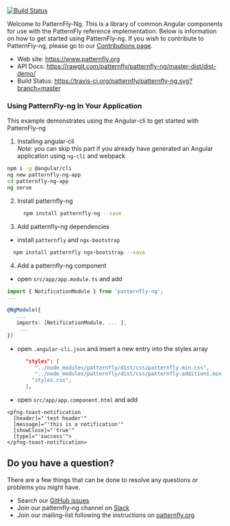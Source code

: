 [![Build Status](https://travis-ci.org/patternfly/patternfly-ng.svg?branch=master)](https://travis-ci.org/patternfly/patternfly-ng)

Welcome to PatternFly-Ng.  This is a library of common Angular components for use with the PatternFly reference implementation. Below is information on how to get started using PatternFly-ng.  If you wish to contribute to PatternFly-ng, please go to our [Contributions page][contributing].

- Web site: https://www.patternfly.org
- API Docs: https://rawgit.com/patternfly/patternfly-ng/master-dist/dist-demo/
- Build Status: https://travis-ci.org/patternfly/patternfly-ng.svg?branch=master


### Using PatternFly-ng In Your Application

This example demonstrates using the Angular-cli to get started with PatternFly-ng

1. Installing angular-cli  
*Note*: you can skip this part if you already have generated an Angular application using `ng-cli` and webpack
  
 ```bash
 npm i -g @angular/cli
 ng new patternfly-ng-app
 cd patternfly-ng-app
 ng serve
 ```

2. Install patternfly-ng
   ```bash
     npm install patternfly-ng --save
   ```

3. Add patternfly-ng dependencies
 
 - install `patternfly` and `ngx-bootstrap`

 ```bash
   npm install patternfly ngx-bootstrap --save
 ```
 
4. Add a patternfly-ng component
- open `src/app/app.module.ts` and add

```typescript
import { NotificationModule } from 'patternfly-ng';
...

@NgModule({
   ...
   imports: [NotificationModule, ... ],
    ... 
})
```

- open `.angular-cli.json` and insert a new entry into the styles array 

```json
      "styles": [
         "../node_modules/patternfly/dist/css/patternfly.min.css",
         "../node_modules/patternfly/dist/css/patternfly-additions.min.css",
        "styles.css",
      ],
```

- open `src/app/app.component.html` and add
```
<pfng-toast-notification
  [header]="'test header'"
  [message]="'this is a notification'"
  [showClose]="'true'"
  [type]="'success'">
</pfng-toast-notification>
```

## <a name="question"></a> Do you have a question?
There are a few things that can be done to resolve any questions or problems you might have.
 - Search our [GitHub issues][github-issues]
 - Join our patternfly-ng channel on [Slack](http://slack.patternfly.org)
 - Join our mailing-list following the instructions on [patternfly.org](http://www.patternfly.org/community/)

[contributing]: https://github.com/patternfly/patternfly-ng/blob/master/CONTRIBUTING.md
[github-issues]: https://github.com/patternfly/patternfly-ng/issues

